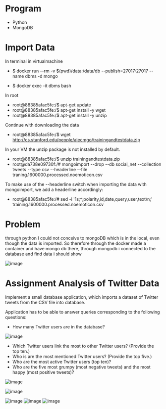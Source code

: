 
# Program 

- Python
- MongoDB

# Import Data

In terminal in virtualmachine 

- $ docker run --rm -v $(pwd)/data:/data/db --publish=27017:27017 --name dbms -d mongo

- $ docker exec -it dbms bash

In root

- root@88385afac5fe:/$ apt-get update
- root@88385afac5fe:/$ apt-get install -y wget
- root@88385afac5fe:/$ apt-get install -y unzip

Continue with downloading the data

- root@88385afac5fe:/$ wget http://cs.stanford.edu/people/alecmgo/trainingandtestdata.zip

In your VM the unzip package is not installed by default.

- root@88385afac5fe:/$ unzip trainingandtestdata.zip
- root@da738e09730f:/# mongoimport --drop --db social_net --collection tweets --type csv --headerline --file traning.1600000.processed.noemoticon.csv

To make use of the --headerline switch when importing the data with mongoimport, we add a headerline accordingly:

- root@88385afac5fe:/# sed -i '1s;^;polarity,id,date,query,user,text\n;' training.1600000.processed.noemoticon.csv

# Problem

through python I could not conceive to mongoDB which is in the local, even though the data is imported. So therefore through the docker made a container and have mongo db there, through mongodb i connected to the database and find data i should show

![image](https://user-images.githubusercontent.com/20173643/52914947-57406300-32ce-11e9-9e79-7a6601fc188e.png)

# Assignment  Analysis of Twitter Data

Implement a small database application, which imports a dataset of Twitter tweets from the CSV file into database.

Application has to be able to answer queries corresponding to the following questions:

- How many Twitter users are in the database?

![image](https://user-images.githubusercontent.com/20173643/52914916-219b7a00-32ce-11e9-86cc-ca0589f4dc0a.png)

- Which Twitter users link the most to other Twitter users? (Provide the top ten.)
- Who is are the most mentioned Twitter users? (Provide the top five.)
- Who are the most active Twitter users (top ten)?
- Who are the five most grumpy (most negative tweets) and the most happy (most positive tweets)?




![image](https://user-images.githubusercontent.com/20173643/52914760-8e157980-32cc-11e9-82d8-a2b2ebff7554.png)

![image](https://user-images.githubusercontent.com/20173643/52914769-9cfc2c00-32cc-11e9-9009-197718581f12.png)

![image](https://user-images.githubusercontent.com/20173643/52914783-b2715600-32cc-11e9-8c17-4b6ea767f349.png)
![image](https://user-images.githubusercontent.com/20173643/52914786-c026db80-32cc-11e9-8e0b-49a9e6a93965.png)
![image](https://user-images.githubusercontent.com/20173643/52914789-cd43ca80-32cc-11e9-8774-afc5d7805549.png)



